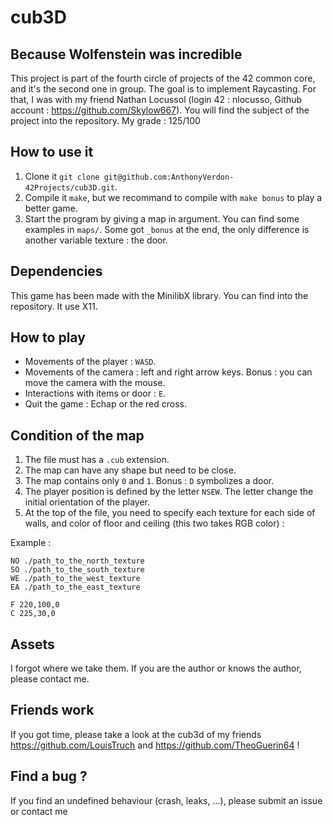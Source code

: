 # cub3D 

## Because Wolfenstein was incredible

This project is part of the fourth circle of projects of the 42 common core, and it's the second one in group. The goal is to implement Raycasting. For that, I was with my friend Nathan Locussol (login 42 : nlocusso, Github account : https://github.com/Skylow667). You will find the subject of the project into the repository. My grade : 125/100

## How to use it

1. Clone it `git clone git@github.com:AnthonyVerdon-42Projects/cub3D.git`.
2. Compile it `make`, but we recommand to compile with `make bonus` to play a better game.
3. Start the program by giving a map in argument. You can find some examples in `maps/`. Some got `_bonus` at the end, the only difference is another variable texture : the door.

## Dependencies

This game has been made with the MinilibX library. You can find into the repository. It use X11.

## How to play

- Movements of the player : `WASD`.
- Movements of the camera : left and right arrow keys. Bonus : you can move the camera with the mouse.
- Interactions with items or door : `E`.
- Quit the game : Echap or the red cross.

## Condition of the map

1. The file must has a `.cub` extension.
2. The map can have any shape but need to be close.
3. The map contains only `0` and `1`. Bonus : `D` symbolizes a door.
4. The player position is defined by the letter `NSEW`. The letter change the initial orientation of the player.
5. At the top of the file, you need to specify each texture for each side of walls, and color of floor and ceiling (this two takes RGB color) :

Example :
```
NO ./path_to_the_north_texture
SO ./path_to_the_south_texture
WE ./path_to_the_west_texture
EA ./path_to_the_east_texture

F 220,100,0
C 225,30,0
```

## Assets

I forgot where we take them. If you are the author or knows the author, please contact me.

## Friends work

If you got time, please take a look at the cub3d of my friends https://github.com/LouisTruch and https://github.com/TheoGuerin64 !

## Find a bug ?

If you find an undefined behaviour (crash, leaks, ...), please submit an issue or contact me
